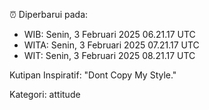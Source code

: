 ⏰ Diperbarui pada:
- WIB: Senin, 3 Februari 2025 06.21.17 UTC
- WITA: Senin, 3 Februari 2025 07.21.17 UTC
- WIT: Senin, 3 Februari 2025 08.21.17 UTC

Kutipan Inspiratif:
"Dont Copy My Style."


Kategori: attitude

